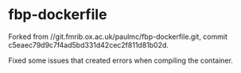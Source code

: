 # fbp-dockerfile

Forked from //git.fmrib.ox.ac.uk/paulmc/fbp-dockerfile.git, commit c5eaec79d9c7f4ad5bd331d42cec2f811d81b02d.

Fixed some issues that created errors when compiling the container.
